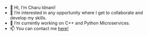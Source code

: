 - 👋 Hi, I’m Charu Idnani!
- 👀 I’m interested in any opportunity where I get to collaborate and develop my skills.
- 🌱 I’m currently working on C++ and Python Microservices.
- 📫 You can contact me <a href="mailto:cidnani1001@gmail.com"> here! </a>

